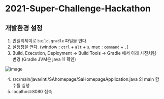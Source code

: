 # 2021-Super-Challenge-Hackathon

## 개발환경 설정
1. 인텔리제이로 `build.gradle` 파일을 연다.
2. 설정창을 연다. (window : `ctrl` + `alt` + `s`, mac : `command` + `,`) 
3. Build, Execution, Deployment -> Build Tools -> Gradle 에서 아래 사진처럼 변경
(Gradle JVM은 java 11 확인)

![image](https://user-images.githubusercontent.com/53253189/104988648-fd1d1f00-5a5b-11eb-8ece-30ecb68cc9bd.png)

4. src/main/java/inti/SAhomepage/SaHomepageApplication.java 의 main 함수를 실행
5. localhost:8080 접속
